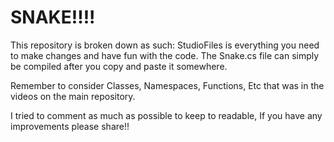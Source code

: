 # SNAKE!!!!

This repository is broken down as such:
StudioFiles is everything you need to make changes and have fun with the code.
The Snake.cs file can simply be compiled after you copy and paste it somewhere. 

Remember to consider Classes, Namespaces, Functions, Etc that was in the videos on the main repository.

I tried to comment as much as possible to keep to readable, If you have any improvements please share!! 
